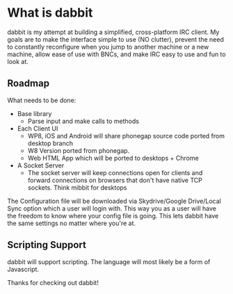 <h1>What is dabbit</h2>

dabbit is my attempt at building a simplified, cross-platform IRC client. My goals are to make the interface simple to use (NO clutter), prevent the need to constantly reconfigure when you jump to another machine or a new machine, allow ease of use with BNCs, and make IRC easy to use and fun to look at.

<h2>Roadmap</h2>

What needs to be done:

* Base library
  * Parse input and make calls to methods
* Each Client UI
  * WP8, iOS and Android will share phonegap source code ported from desktop branch
  * W8 Version ported from phonegap.
  * Web HTML App which will be ported to desktops + Chrome
* A Socket Server
  * The socket server will keep connections open for clients and forward connections on browsers that don't have native TCP sockets. Think mibbit for desktops

The Configuration file will be downloaded via Skydrive/Google Drive/Local Sync option which a user will login with. This way you as a user will have the freedom to know where your config file is going. This lets dabbit have the same settings no matter where you're at.

<h2>Scripting Support</h2>

dabbit will support scripting. The language will most likely be a form of Javascript.

Thanks for checking out dabbit!
